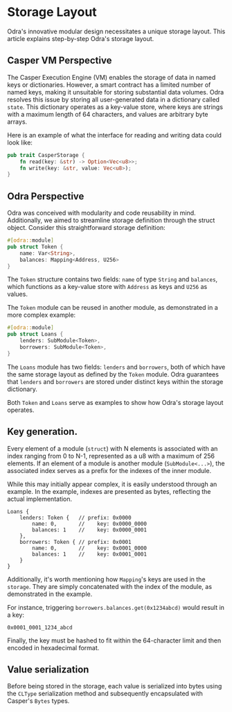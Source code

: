 # Storage Layout

Odra's innovative modular design necessitates a unique storage layout. This
article explains step-by-step Odra's storage layout.

## Casper VM Perspective
The Casper Execution Engine (VM) enables the storage of data in named keys or
dictionaries. However, a smart contract has a limited number of named keys,
making it unsuitable for storing substantial data volumes. Odra resolves this
issue by storing all user-generated data in a dictionary called `state`. This
dictionary operates as a key-value store, where keys are strings with a maximum
length of 64 characters, and values are arbitrary byte arrays.

Here is an example of what the interface for reading and writing data could look
like:

```rust
pub trait CasperStorage {
    fn read(key: &str) -> Option<Vec<u8>>;
    fn write(key: &str, value: Vec<u8>);
}
```

## Odra Perspective
Odra was conceived with modularity and code reusability in mind. Additionally,
we aimed to streamline storage definition through the struct object. Consider
this straightforward storage definition:

```rust
#[odra::module]
pub struct Token {
    name: Var<String>,
    balances: Mapping<Address, U256>
}
```

The `Token` structure contains two fields: `name` of type `String` and
`balances`, which functions as a key-value store with `Address` as keys and
`U256` as values.

The `Token` module can be reused in another module, as demonstrated in a more
complex example:

```rust
#[odra::module]
pub struct Loans {
    lenders: SubModule<Token>,
    borrowers: SubModule<Token>,
}
```

The `Loans` module has two fields: `lenders` and `borrowers`, both of which have
the same storage layout as defined by the `Token` module. Odra guarantees that
`lenders` and `borrowers` are stored under distinct keys within the storage
dictionary.

Both `Token` and `Loans` serve as examples to show how Odra's storage layout
operates.

## Key generation.

Every element of a module (`struct`) with N elements is associated with an index
ranging from 0 to N-1, represented as a u8 with a maximum of 256 elements. If an
element of a module is another module (`SubModule<...>`), the associated index
serves as a prefix for the indexes of the inner module.

While this may initially appear complex, it is easily understood through an
example. In the example, indexes are presented as bytes, reflecting the actual
implementation.

```
Loans {
    lenders: Token {   // prefix: 0x0000
        name: 0,       //    key: 0x0000_0000
        balances: 1    //    key: 0x0000_0001
    },
    borrowers: Token { // prefix: 0x0001
        name: 0,       //    key: 0x0001_0000
        balances: 1    //    key: 0x0001_0001
    }
}
```

Additionally, it's worth mentioning how `Mapping`'s keys are used in the
`storage`. They are simply concatenated with the index of the module, as
demonstrated in the example.

For instance, triggering `borrowers.balances.get(0x1234abcd)` would result in a
key:
```
0x0001_0001_1234_abcd
```

Finally, the key must be hashed to fit within the 64-character limit and then
encoded in hexadecimal format.

## Value serialization
Before being stored in the storage, each value is serialized into bytes using
the `CLType` serialization method and subsequently encapsulated with Casper's
`Bytes` types.
